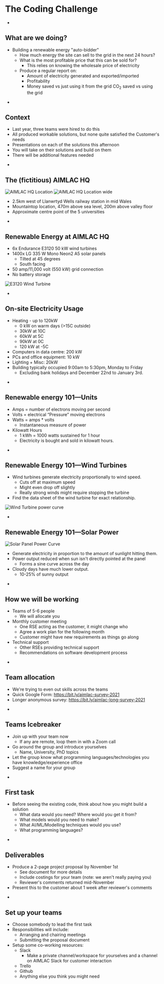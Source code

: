 # The Coding Challenge

-

## What are we doing?

* Building a renewable energy "auto-bidder"
  * How much energy the site can sell to the grid in the next 24 hours?
  * What is the most profitable price that this can be sold for? 
    * This relies on knowing the wholesale price of electricity
  * Produce a regular report on:
    * Amount of electricity generated and exported/imported
    * Profitability
    * Money saved vs just using it from the grid CO<sub>2</sub> saved vs using the grid

-

## Context

* Last year, three teams were hired to do this
* All produced workable solutions, but none quite satisfied the Customer's needs
* Presentations on each of the solutions this afternoon
* You will take on their solutions and build on them
* There will be additional features needed

-

## The (fictitious) AIMLAC HQ

![AIMLAC HQ Location](images/aimlac-hq-map1.png)
![AIMLAC HQ Location wide](images/aimlac-hq-map2.png)

* 2.5km west of Llanwrtyd Wells railway station in mid Wales
* Mountaintop location, 470m above sea level, 200m above valley floor
* Approximate centre point of the 5 universities

-

## Renewable Energy at AIMLAC HQ

<div id="left" data-markdown>

* 6x Endurance E3120 50 kW wind turbines
* 1400x LG 335 W Mono Neon2 A5 solar panels
  * Tilted at 45 degrees
  * South facing
* 50 amp/11,000 volt (550 kW) grid connection
* No battery storage

</div>

<div id="right" data-markdown>

![E3120 Wind Turbine](images/e3120.jpg)

</div>

-

## On-site Electricity Usage

* Heating - up to 120kW
  * 0 kW on warm days (>15C outside)
  * 30kW at 10C
  * 60kW at 5C
  * 90kW at 0C
  * 120 kW at -5C
* Computers in data centre: 200 kW
* PCs and office equipment: 10 kW
* Lighting + Misc: 20kW
* Building typically occupied 9:00am to 5:30pm, Monday to Friday
  * Excluding bank holidays and December 22nd to January 3rd.

-

## Renewable energy 101&mdash;Units

<!-- TODO: add images -->


* Amps = number of electrons moving per second
* Volts = electrical “Pressure” moving electrons
* Watts = amps * volts
  * Instantaneous measure of power
* Kilowatt Hours
  * 1 kWh = 1000 watts sustained for 1 hour
  * Electricity is bought and sold in kilowatt hours.

-

## Renewable Energy 101&mdash;Wind Turbines

<div id="left" data-markdown>

* Wind turbines generate electricity proportionally to wind speed.
  * Cuts off at maximum speed
  * Might even drop off slightly
  * Really strong winds might require stopping the turbine
* Find the data sheet of the wind turbine for exact relationship.

</div>

<div id="right" data-markdown>

![Wind Turbine power curve](images/wind_powercurve.png)

</div>

-

## Renewable Energy 101&mdash;Solar Power

<!-- TODO: add images -->
![Solar Panel Power Curve](images/solar_powercurve.png)

* Generate electricity in proportion to the amount of sunlight hitting them.
* Power output reduced when sun isn't directly pointed at the panel
  * Forms a sine curve across the day
* Cloudy days have much lower output.
  * 10-25% of sunny output

-

## How we will be working

* Teams of 5-6 people
  * We will allocate you
* Monthly customer meeting
  * One RSE acting as the customer, it might change who
  * Agree a work plan for the following month
  * Customer might have new requirements as things go along
* Technical support
  * Other RSEs providing technical support
  * Recommendations on software development process

-

## Team allocation

* We're trying to even out skills across the teams
* Quick Google Form: <a href="https://bit.ly/aimlac-survey-2021">https://bit.ly/aimlac-survey-2021</a>
* Longer anonymous survey: <a href="https://bit.ly/aimlac-long-survey-2021">https://bit.ly/aimlac-long-survey-2021</a>

-

## Teams Icebreaker

* Join up with your team now
  * If any are remote, loop them in with a Zoom call
* Go around the group and introduce yourselves
  * Name, University, PhD topics
* Let the group know what programming languages/technologies you have knowledge/experience office
* Suggest a name for your group

-

## First task

* Before seeing the existing code, think about how you might build a solution
  * What data would you need? Where would you get it from?
  * What models would you need to make?
  * What AI/ML/Modelling techniques would you use?
  * What programming languages?

-

## Deliverables

* Produce a 2-page project proposal by November 1st
  * See document for more details
  * Include costings for your team (note\: we aren't really paying you)
  * Reviewer's comments returned mid-November
* Present this to the customer about 1 week after reviewer's comments

-

## Set up your teams

* Choose somebody to lead the first task
* Responsibilities will include:
  * Arranging and chairing meetings
  * Submitting the proposal document
* Setup some co-working resources:
  * Slack
    * Make a private channel/workspace for yourselves and a channel on AIMLAC Slack for customer interaction
  * Trello
  * Github
  * Anything else you think you might need
